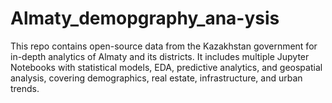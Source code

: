 # Almaty_demopgraphy_ana-ysis
This repo contains open-source data from the Kazakhstan government for in-depth analytics of Almaty and its districts. It includes multiple Jupyter Notebooks with statistical models, EDA, predictive analytics, and geospatial analysis, covering demographics, real estate, infrastructure, and urban trends.
